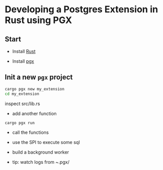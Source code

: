 # Developing a Postgres Extension in Rust using PGX


## Start

- Install [Rust](https://rustup.rs/)

- Install [pgx](https://github.com/tcdi/pgx#getting-started)



## Init a new `pgx` project

```bash
cargo pgx new my_extension
cd my_extension
```

inspect src/lib.rs

- add another function

`cargo pgx run`

- call the functions

- use the SPI to execute some sql

- build a background worker

- tip: watch logs from ~.pgx/